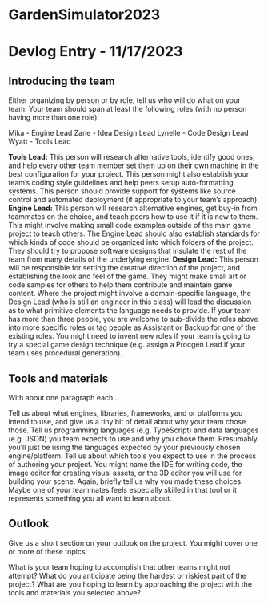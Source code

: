 # GardenSimulator2023

# Devlog Entry - 11/17/2023

## Introducing the team
Either organizing by person or by role, tell us who will do what on your team. Your team should span at least the following roles (with no person having more than one role):

Mika - Engine Lead
Zane - Idea Design Lead
Lynelle - Code Design Lead
Wyatt - Tools Lead

**Tools Lead:** This person will research alternative tools, identify good ones, and help every other team member set them up on their own machine in the best configuration for your project. This person might also establish your team’s coding style guidelines and help peers setup auto-formatting systems. This person should provide support for systems like source control and automated deployment (if appropriate to your team’s approach).
**Engine Lead:** This person will research alternative engines, get buy-in from teammates on the choice, and teach peers how to use it if it is new to them. This might involve making small code examples outside of the main game project to teach others. The Engine Lead should also establish standards for which kinds of code should be organized into which folders of the project. They should try to propose software designs that insulate the rest of the team from many details of the underlying engine.
**Design Lead:** This person will be responsible for setting the creative direction of the project, and establishing the look and feel of the game. They might make small art or code samples for others to help them contribute and maintain game content. Where the project might involve a domain-specific language, the Design Lead (who is still an engineer in this class) will lead the discussion as to what primitive elements the language needs to provide.
If your team has more than three people, you are welcome to sub-divide the roles above into more specific roles or tag people as Assistant or Backup for one of the existing roles. You might need to invent new roles if your team is going to try a special game design technique (e.g. assign a Procgen Lead if your team uses procedural generation).

## Tools and materials
With about one paragraph each...

Tell us about what engines, libraries, frameworks, and or platforms you intend to use, and give us a tiny bit of detail about why your team chose those.
Tell us programming languages (e.g. TypeScript) and data languages (e.g. JSON) you team expects to use and why you chose them. Presumably you’ll just be using the languages expected by your previously chosen engine/platform.
Tell us about which tools you expect to use in the process of authoring your project. You might name the IDE for writing code, the image editor for creating visual assets, or the 3D editor you will use for building your scene. Again, briefly tell us why you made these choices. Maybe one of your teammates feels especially skilled in that tool or it represents something you all want to learn about.
## Outlook
Give us a short section on your outlook on the project. You might cover one or more of these topics:

What is your team hoping to accomplish that other teams might not attempt?
What do you anticipate being the hardest or riskiest part of the project?
What are you hoping to learn by approaching the project with the tools and materials you selected above?
